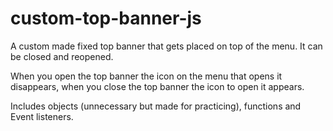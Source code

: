 # custom-top-banner-js
A custom made fixed top banner that gets placed on top of the menu. It can be closed and reopened.

When you open the top banner the icon on the menu that opens it disappears, when you close the top banner the icon to open it appears.

Includes objects (unnecessary but made for practicing), functions and Event listeners.